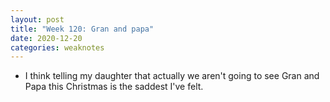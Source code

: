 ```yaml
---
layout: post
title: "Week 120: Gran and papa"
date: 2020-12-20
categories: weaknotes
---
```

* I think telling my daughter that actually we aren't going to see Gran and Papa this Christmas is the saddest I've felt.
